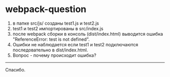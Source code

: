 # webpack-question
1) в папке src/js/ созданы test1.js и test2.js
2) test1 и test2 импортированы в src/index.js
3) после webpack сборки в консоль (dist/index.html) выводится ошибка "ReferenceError: test is not defined".
4) Ошибки не наблюдается если test1 и test2 подключаются последовательно <script src="..."></script> в dist/index.html.
5) Вопрос - почему происходит ошибка?
***
Спасибо.
